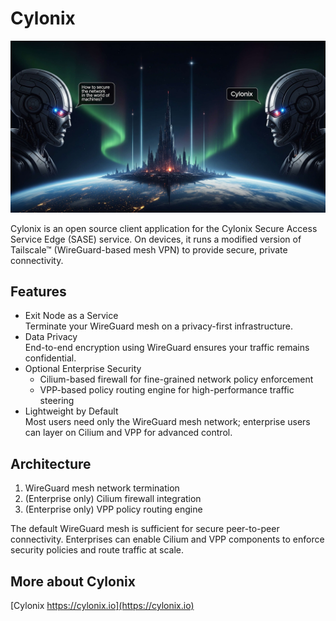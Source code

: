 # Cylonix

![Cylonix](./landing.jpeg)

Cylonix is an open source client application for the Cylonix Secure Access Service Edge (SASE) service. On devices, it runs a modified version of Tailscale™ (WireGuard-based mesh VPN) to provide secure, private connectivity.

## Features

- Exit Node as a Service  
  Terminate your WireGuard mesh on a privacy-first infrastructure.  
- Data Privacy  
  End-to-end encryption using WireGuard ensures your traffic remains confidential.  
- Optional Enterprise Security  
  - Cilium-based firewall for fine-grained network policy enforcement  
  - VPP-based policy routing engine for high-performance traffic steering  
- Lightweight by Default  
  Most users need only the WireGuard mesh network; enterprise users can layer on Cilium and VPP for advanced control.

## Architecture

1. WireGuard mesh network termination  
2. (Enterprise only) Cilium firewall integration  
3. (Enterprise only) VPP policy routing engine

The default WireGuard mesh is sufficient for secure peer-to-peer connectivity. Enterprises can enable Cilium and VPP components to enforce security policies and route traffic at scale.

## More about Cylonix

[Cylonix https://cylonix.io](https://cylonix.io)


<!--

**Here are some ideas to get you started:**

🙋‍♀️ A short introduction - what is your organization all about?
🌈 Contribution guidelines - how can the community get involved?
👩‍💻 Useful resources - where can the community find your docs? Is there anything else the community should know?
🍿 Fun facts - what does your team eat for breakfast?
🧙 Remember, you can do mighty things with the power of [Markdown](https://docs.github.com/github/writing-on-github/getting-started-with-writing-and-formatting-on-github/basic-writing-and-formatting-syntax)
-->
